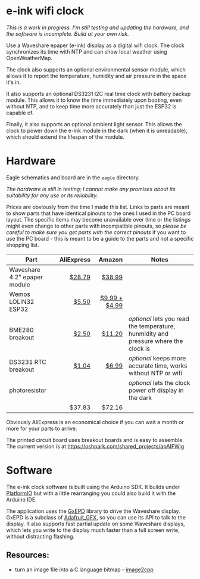# e-ink wifi clock

_This is a work in progress. I'm still testing and updating the hardware, and the software is incomplete. Build at your own risk._

Use a Waveshare epaper (e-ink) display as a digital wifi clock. The clock synchronizes its time with NTP and can show local weather using OpenWeatherMap.

The clock also supports an optional environmental sensor module, which allows it to report the temperature, humidity and air pressure in the space it's in.

It also supports an optional DS3231 I2C real time clock with battery backup module. This allows it to know the time immediately upon booting, even without NTP, and to keep time more accurately than just the ESP32 is capable of.

FInally, it also supports an optional ambient light sensor. This allows the clock to power down the e-ink module in the dark (when it is unreadable), which should extend the lifespan of the module.


# Hardware

Eagle schematics and board are in the `eagle` directory. 

_The hardware is still in testing; I cannot make any promises about its suitability for any use or its reliability._

Prices are obviously from the time I made this list. Links to parts are meant to show parts that have identical pinouts to the ones I used in the PC board layout. The specific items may become unavailable over time or the listings might even change to other parts with incompatible pinouts, so *please be careful to make sure you get parts with the correct pinouts* if you want to use the PC board - this is meant to be a guide to the parts and not a specific shopping list. 

| Part                               | AliExpress | Amazon | Notes |
|-------------------|--------:|-------:|--|
|Waveshare 4.2" epaper module | [$28.79](https://www.aliexpress.com/item/400x300-4-2inch-E-Ink-display-module-No-backlight-Ultra-low-power-consumption-SPI-interface-Compatible/32826601765.html) | [$38.99](https://www.amazon.com/gp/product/B074NR1SW2) | |
|Wemos LOLIN32 ESP32 | [$5.50](https://www.aliexpress.com/item/ESP-32-ESP32-ESP-WROOM-32-for-WeMos-D1-LOLIN32-V1-0-02-WIFI-Bluetooth-Development/32887251214.html) | [$9.99 + $4.99](https://www.amazon.com/Beaster-LOLIN32-V1-0-0-Bluetooth-Development/dp/B07KFF1GJK) | |
|BME280 breakout | [$2.50](https://www.aliexpress.com/item/High-Accuracy-3In1-BME280-Digital-Sensor-Temperature-Humidity-Barometric-Pressure-Sensor-Module-GY-BME280-I2C-SPI/32817230797.html) | [$11.20](https://www.amazon.com/gp/product/B0775XFW69) | *optional*  lets you read the temperature, hunmidity and pressure where the clock is |
|DS3231 RTC breakout | [$1.04](https://www.aliexpress.com/item/DS3231-AT24C32-IIC-High-Precision-RTC-Module-Clock-Timer-Memory-Module/2037934408.html) | [$6.99](https://www.amazon.com/gp/product/B01IXXACD0) | *optional* keeps more accurate time, works without NTP or wifi |
|photoresistor | []() | []() | *optional* lets the clock power off display in the dark |
|         |$37.83 | $72.16 |

Obviously AliExpress is an economical choice if you can wait a month or more for your parts to arrive. 

The printed circuit board uses breakout boards and is easy to assemble. The current version is at https://oshpark.com/shared_projects/apAIFWjg



# Software

The e-ink clock software is built using the Arduino SDK. It builds under [PlatformIO](https://platformio.org/) but with a little rearranging you could also build it with the Arduino IDE.

The application uses the [GxEPD](https://github.com/ZinggJM/GxEPD) library to drive the Waveshare display. GxEPD is a subclass of [Adafruit_GFX](https://github.com/adafruit/Adafruit-GFX-Library), so you can use its API to talk to the display. It also supports fast partial update on some Waveshare displays, which lets you write to the display much faster than a full screen write, without distracting flashing.

## Resources:

- turn an image file into a C language bitmap - [image2cpp](https://javl.github.io/image2cpp/)

